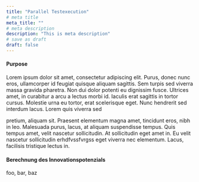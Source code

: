 ```yaml
---
title: "Parallel Testexecution"
# meta title
meta_title: ""
# meta description
description: "This is meta description"
# save as draft
draft: false
---
```


#### Purpose

Lorem ipsum dolor sit amet, consectetur adipiscing elit. Purus, donec nunc eros, ullamcorper id feugiat quisque aliquam sagittis. Sem turpis sed viverra massa gravida pharetra. Non dui dolor potenti eu dignissim fusce. Ultrices amet, in curabitur a arcu a lectus morbi id. Iaculis erat sagittis in tortor cursus. Molestie urna eu tortor, erat scelerisque eget. Nunc hendrerit sed interdum lacus. Lorem quis viverra sed

pretium, aliquam sit. Praesent elementum magna amet, tincidunt eros, nibh in leo. Malesuada purus, lacus, at aliquam suspendisse tempus. Quis tempus amet, velit nascetur sollicitudin. At sollicitudin eget amet in. Eu velit nascetur sollicitudin erhdfvssfvrgss eget viverra nec elementum. Lacus, facilisis tristique lectus in.

#### Berechnung des Innovationspotenzials

foo, bar, baz
